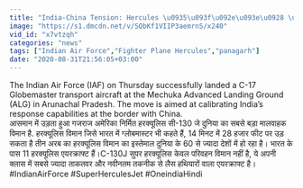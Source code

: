 ```yaml
---
title: "India-China Tension: Hercules \u0935\u093f\u092e\u093e\u0928 \u0915\u093e \u091c\u092e\u0915\u0930 \u0939\u094b \u0930\u0939\u093e \u0939\u0948 \u0907\u0938\u094d\u0924\u0947\u092e\u093e\u0932, \u091c\u093e\u0928\u093f\u090f \u0907\u0938\u0915\u0940 \u0916\u093e\u0938\u093f\u092f\u0924 \u0935\u0928\u0907\u0902\u0921\u093f\u092f\u093e \u0939\u093f\u0902\u0926\u0940"
image: "https://s1.dmcdn.net/v/SQbKf1VIIP3aemrnS/x240"
vid_id: "x7vtzqh"
categories: "news"
tags: ["Indian Air Force","Fighter Plane Hercules","panagarh"]
date: "2020-08-31T21:56:05+03:00"
---
```

The Indian Air Force (IAF) on Thursday successfully landed a C-17 Globemaster transport aircraft at the Mechuka Advanced Landing Ground (ALG) in Arunachal Pradesh. The move is aimed at calibrating India’s response capabilities at the border with China.  <br>आसमान में उड़ता हुआ गजराज अमेरिका निर्मित हरक्यूलिस सी-130 जे दुनिया का सबसे बड़ा मालवाहक विमान है. हरक्यूलिस विमान जिसे भारत में ग्लोबमास्टर भी कहते हैं, 14 मिनट में 28 हजार फीट पर उड़ सकता है तीन अरब का हरक्यूलिस विमान का इस्तेमाल दुनिया के 60 से ज्यादा देशों में हो रहा है। भारत के पास 11 हरक्यूलिस एयरक्राफ्ट हैं।C-130J सुपर हरक्यूलिस केवल परिवहन विमान नहीं है, ये अपनी क्लास में सबसे ज्यादा ताकतवर और नवीनतम तकनीक से लैस हथियारों वाला एयरक्राफ्ट है।   <br>#IndianAirForce #SuperHerculesJet #OneindiaHindi
